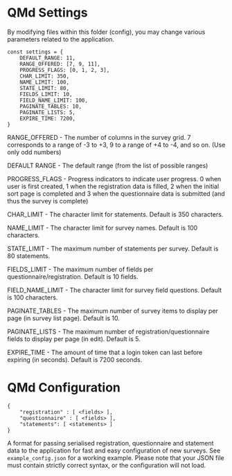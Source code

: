 # QMd Settings

By modifying files within this folder (config), you may change various parameters related to the application.

```
const settings = {
    DEFAULT_RANGE: 11,
    RANGE_OFFERED: [7, 9, 11],
    PROGRESS_FLAGS: [0, 1, 2, 3],
    CHAR_LIMIT: 350,
    NAME_LIMIT: 100,
    STATE_LIMIT: 80,
    FIELDS_LIMIT: 10,
    FIELD_NAME_LIMIT: 100,
    PAGINATE_TABLES: 10,
    PAGINATE_LISTS: 5,
    EXPIRE_TIME: 7200,
}
```
RANGE_OFFERED - The number of columns in the survey grid. 7 corresponds to a range of -3 to +3, 9 to a range of +4 to -4, and so on. (Use only odd numbers)

DEFAULT RANGE - The default range (from the list of possible ranges)

PROGRESS_FLAGS - Progress indicators to indicate user progress. 0 when user is first created, 1 when the registration data is filled, 2 when the initial sort page is completed and 3 when the questionnaire data is submitted (and thus the survey is complete)

CHAR_LIMIT - The character limit for statements. Default is 350 characters.

NAME_LIMIT - The character limit for survey names. Default is 100 characters.

STATE_LIMIT - The maximum number of statements per survey. Default is 80 statements.

FIELDS_LIMIT - The maximum number of fields per questionnaire/registration. Default is 10 fields.

FIELD_NAME_LIMIT - The character limit for survey field questions. Default is 100 characters.

PAGINATE_TABLES - The maximum number of survey items to display per page (in survey list page). Default is 10.

PAGINATE_LISTS - The maximum number of registration/questionnaire fields to display per page (in edit). Default is 5.

EXPIRE_TIME - The amount of time that a login token can last before expiring (in seconds). Default is 7200 seconds.

# QMd Configuration

```
{
    "registration" : [ <fields> ],
    "questionnaire" : [ <fields> ],
    "statements": [ <statements> ]
}
```

A format for passing serialised registration, questionnaire and statement data to the application for fast and easy configuration of new surveys. See `example_config.json` for a working example. Please note that your JSON file must contain strictly correct syntax, or the configuration will not load.
